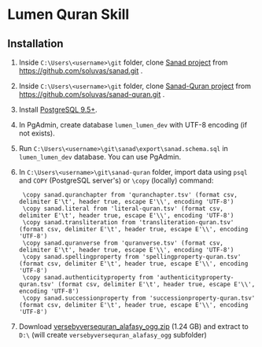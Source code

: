 # Lumen Quran Skill

## Installation

1. Inside `C:\Users\<username>\git` folder, clone [Sanad project](https://github.com/soluvas/sanad) from https://github.com/soluvas/sanad.git .
2. Inside `C:\Users\<username>\git` folder, clone [Sanad-Quran project](https://github.com/soluvas/sanad-quran) from https://github.com/soluvas/sanad-quran.git .
3. Install [PostgreSQL 9.5+](http://www.postgresql.org/).
4. In PgAdmin, create database `lumen_lumen_dev` with UTF-8 encoding (if not exists).
5. Run `C:\Users\<username>\git\sanad\export\sanad.schema.sql` in `lumen_lumen_dev` database. You can use PgAdmin.
6. In `C:\Users\<username>\git\sanad-quran` folder, import data using `psql` and `COPY` (PostgreSQL server's) or `\copy` (locally) command:

        \copy sanad.quranchapter from 'quranchapter.tsv' (format csv, delimiter E'\t', header true, escape E'\\', encoding 'UTF-8')
        \copy sanad.literal from 'literal-quran.tsv' (format csv, delimiter E'\t', header true, escape E'\\', encoding 'UTF-8')
        \copy sanad.transliteration from 'transliteration-quran.tsv' (format csv, delimiter E'\t', header true, escape E'\\', encoding 'UTF-8')
        \copy sanad.quranverse from 'quranverse.tsv' (format csv, delimiter E'\t', header true, escape E'\\', encoding 'UTF-8')
        \copy sanad.spellingproperty from 'spellingproperty-quran.tsv' (format csv, delimiter E'\t', header true, escape E'\\', encoding 'UTF-8')
        \copy sanad.authenticityproperty from 'authenticityproperty-quran.tsv' (format csv, delimiter E'\t', header true, escape E'\\', encoding 'UTF-8')
        \copy sanad.successionproperty from 'successionproperty-quran.tsv' (format csv, delimiter E'\t', header true, escape E'\\', encoding 'UTF-8')

7. Download [versebyversequran_alafasy_ogg.zip](https://drive.google.com/file/d/0B9dx38a6NVxKZjlfcWR6aWVod28/view?usp=sharing) (1.24 GB) and extract to `D:\` (will create `versebyversequran_alafasy_ogg` subfolder)
